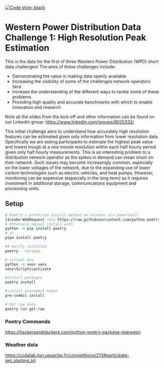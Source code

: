 [![Code style: black](https://img.shields.io/badge/code%20style-black-000000.svg)](https://github.com/psf/black)

# Western Power Distribution Data Challenge 1: High Resolution Peak Estimation

This is the data for the first of three Western Power Distribution (WPD) short data challenges! The aims of these
challenges include:

- Demonstrating the value in making data openly available
- Increasing the visibility of some of the challenges network operators face
- Increase the understanding of the different ways to tackle some of these problems
- Providing high quality and accurate benchmarks with which to enable innovation and research

Note all the slides from the kick-off and other information can be found on our LinkedIn
group: https://www.linkedin.com/groups/9025332/

This initial challenge aims to understand how accurately high resolution features can be estimated given only
information from lower resolution data. Specifically we are asking participants to estimate the highest peak value and
lowest trough at a one minute resolution within each half hourly period given only half hourly measurements. This is an
interesting problem to a distribution network operator as the spikes in demand can mean strain on their network. Such
issues may become increasingly common, especially on the lower voltages of the network, due to the expanding use of
lower carbon technologies such as electric vehicles, and heat pumps. However, monitoring can be expensive (especially in
the long term) as it requires investment in additional storage, communications equipment and processing units.

## Setup

```sh
# Poetry's preferred install method on windows via powershell
(Invoke-WebRequest -Uri https://raw.githubusercontent.com/python-poetry/poetry/master/get-poetry.py -UseBasicParsing).Content | python -
# Otherwise manual install with
python -m pip install poetry
# or
pipx install poetry

## Verify installed
poetry --version

# virtual env
python -m venv venv
venv\Scripts\activate

#install packages
poetry install

#install precommit hooks
pre-commit install

# Get raw data
poetry run get-raw

```





### Poetry Commands

https://hackersandslackers.com/python-poetry-package-manager/


### Weather data

https://codalab.lisn.upsaclay.fr/competitions/213#participate-get_starting_kit
